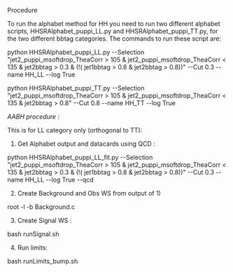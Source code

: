 Procedure
  
  To run the alphabet method for HH you need to run two different alphabet
  scripts, HHSRAlphabet_puppi_LL.py and HHSRAlphabet_puppi_TT.py, for the
  two different bbtag categories. The commands to run these script are:
  
  python HHSRAlphabet_puppi_LL.py --Selection 
  "jet2_puppi_msoftdrop_TheaCorr > 105 & jet2_puppi_msoftdrop_TheaCorr < 135
  & jet2bbtag > 0.3 & (!( jet1bbtag > 0.8 & jet2bbtag > 0.8))" --Cut 0.3 
  --name HH_LL --log True
  
  python HHSRAlphabet_puppi_TT.py --Selection
  "jet2_puppi_msoftdrop_TheaCorr > 105 & jet2_puppi_msoftdrop_TheaCorr < 135
  & jet2bbtag > 0.8" --Cut 0.8 --name HH_TT --log True


*AABH procedure* :

This is for LL category only (orthogonal to TT): 

 1) Get Alphabet output and datacards using QCD : 

   python HHSRAlphabet_puppi_LL_fit.py --Selection
  "jet2_puppi_msoftdrop_TheaCorr > 105 & jet2_puppi_msoftdrop_TheaCorr < 135
  & jet2bbtag > 0.3 & (!( jet1bbtag > 0.8 & jet2bbtag > 0.8))" --Cut 0.3
  --name HH_LL --log True --qcd 

 2) Create Background and Obs WS from output of 1)

   root -l -b Background.c 

 3) Create Signal WS :

   bash runSignal.sh 

 4) Run limits:

   bash runLimits_bump.sh

